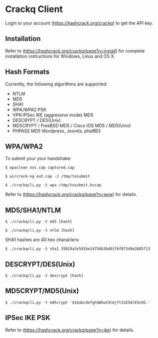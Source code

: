 Crackq Client
=============

Login to your account (https://hashcrack.org/crackq) to get the API key.

Installation
-----------

Refer to (https://hashcrack.org/crackq/page?n=install) for complete installation instructions for Windows, Linux and OS X.

Hash Formats
------------

Currently, the following algorithms are supported:

* NTLM
* MD5
* SHA1
* WPA/WPA2 PSK
* VPN IPSec IKE (aggressive mode) MD5
* DESCRYPT / DES(Unix)
* MD5CRYPT / FreeBSD MD5 / Cisco IOS MD5 / MD5(Unix)
* PHPASS MD5 Wordpress, Joomla, phpBB3

WPA/WPA2
--------

To submit your your handshake:

`$ wpaclean out.cap captured.cap`

`$ aircrack-ng out.cap -J /tmp/tosubmit`

`$ ./crackqcli.py -t wpa /tmp/tosubmit.hccap`

Refer to (https://hashcrack.org/crackq/page?n=wpa) for details.

MD5/SHA1/NTLM
-------------

`$ ./crackqcli.py -t md5 [hash]`

`$ ./crackqcli.py -t ntlm [hash]`

SHA1 hashes are 40 hex characters:

`$ ./crackqcli.py -t sha1 35029a2e592be14756b3bd91fbf873d9e2885713`

DESCRYPT/DES(Unix)
------------------

`$ ./crackqcli.py -t descrypt [hash]`

MD5CRYPT/MD5(Unix)
------------------

`$ ./crackqcli.py -t md5crypt '$1$abcdefgh$WSwV3CmjYt3iE5AlESn9Z.'`

IPSec IKE PSK
-------------

Refer to (https://hashcrack.org/crackq/page?n=ike) for details.
